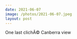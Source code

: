 ```yaml
---
date: 2021-06-07
image: /photos/2021-06-07.jpeg
layout: post
---
```


One last clichÃ© Canberra view
